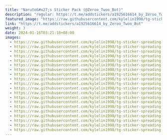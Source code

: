 ```yaml
---
title: "Naruto&#x27;s Sticker Pack (@Zeroo_Twoo_Bot)"
description: "regular: https://t.me/addstickers/a1925616614_by_Zeroo_Twoo_Bot"
featured_image: "https://raw.githubusercontent.com/kylelin1998/tg-sticker-spreading-worldwide-images/main/img/509a2cf9-8439-4a20-8098-08399335d850.jpg"
link: "https://t.me/addstickers/a1925616614_by_Zeroo_Twoo_Bot"
weight: 3
date: 2024-01-16T03:21:18+08:00
images:
  - https://raw.githubusercontent.com/kylelin1998/tg-sticker-spreading-worldwide-images/main/img/509a2cf9-8439-4a20-8098-08399335d850.jpg
  - https://raw.githubusercontent.com/kylelin1998/tg-sticker-spreading-worldwide-images/main/img/37b3cfd0-a28d-4f1a-bdfd-fc02fdde9b1e.jpg
  - https://raw.githubusercontent.com/kylelin1998/tg-sticker-spreading-worldwide-images/main/img/81dc46c9-a441-4ec4-8a99-662aba04627a.jpg
  - https://raw.githubusercontent.com/kylelin1998/tg-sticker-spreading-worldwide-images/main/img/bde9e3ef-3262-4db8-80e8-d71d65056302.jpg
  - https://raw.githubusercontent.com/kylelin1998/tg-sticker-spreading-worldwide-images/main/img/0db3264b-167d-4c17-86d6-9a5352d2467f.jpg
  - https://raw.githubusercontent.com/kylelin1998/tg-sticker-spreading-worldwide-images/main/img/45750d56-3882-4ad3-b2b2-438a3d145d18.jpg
  - https://raw.githubusercontent.com/kylelin1998/tg-sticker-spreading-worldwide-images/main/img/b7eef13a-8424-42fa-86c9-77b5d843ecef.jpg
  - https://raw.githubusercontent.com/kylelin1998/tg-sticker-spreading-worldwide-images/main/img/e23410c4-91db-4b9e-9625-a1bff44df7b6.jpg
  - https://raw.githubusercontent.com/kylelin1998/tg-sticker-spreading-worldwide-images/main/img/6fc616b8-192b-4b85-aee7-5bb625ab19e2.jpg
  - https://raw.githubusercontent.com/kylelin1998/tg-sticker-spreading-worldwide-images/main/img/c6edc373-2bec-4fd7-a127-087302356b66.jpg
  - https://raw.githubusercontent.com/kylelin1998/tg-sticker-spreading-worldwide-images/main/img/7f7e7e0d-8f1b-471e-bcee-71fed5f224ad.jpg
  - https://raw.githubusercontent.com/kylelin1998/tg-sticker-spreading-worldwide-images/main/img/4fbe622d-1d23-4a53-99f2-7a97bcae6b37.jpg
  - https://raw.githubusercontent.com/kylelin1998/tg-sticker-spreading-worldwide-images/main/img/533b5628-dea1-4ab4-a02b-548e9f5c88dc.jpg
  - https://raw.githubusercontent.com/kylelin1998/tg-sticker-spreading-worldwide-images/main/img/208838bf-9b68-401f-a15e-c25f85ace807.jpg
  - https://raw.githubusercontent.com/kylelin1998/tg-sticker-spreading-worldwide-images/main/img/18367958-5900-493f-af46-50fce1959e70.jpg
  - https://raw.githubusercontent.com/kylelin1998/tg-sticker-spreading-worldwide-images/main/img/c3eb28fd-c1ca-403c-9df2-7e41de4b3e9a.jpg
  - https://raw.githubusercontent.com/kylelin1998/tg-sticker-spreading-worldwide-images/main/img/ef89d810-c555-411a-95f9-609d921138c9.jpg
  - https://raw.githubusercontent.com/kylelin1998/tg-sticker-spreading-worldwide-images/main/img/b64e0c23-23ba-4e2b-bcf3-2a1867df2fb7.jpg
  - https://raw.githubusercontent.com/kylelin1998/tg-sticker-spreading-worldwide-images/main/img/f0a8c1f0-7f37-4177-ba3f-df270fe0ddec.jpg
  - https://raw.githubusercontent.com/kylelin1998/tg-sticker-spreading-worldwide-images/main/img/df6b5ddd-6de1-4b9b-bc52-89bf5ddfbaf4.jpg
---
```

